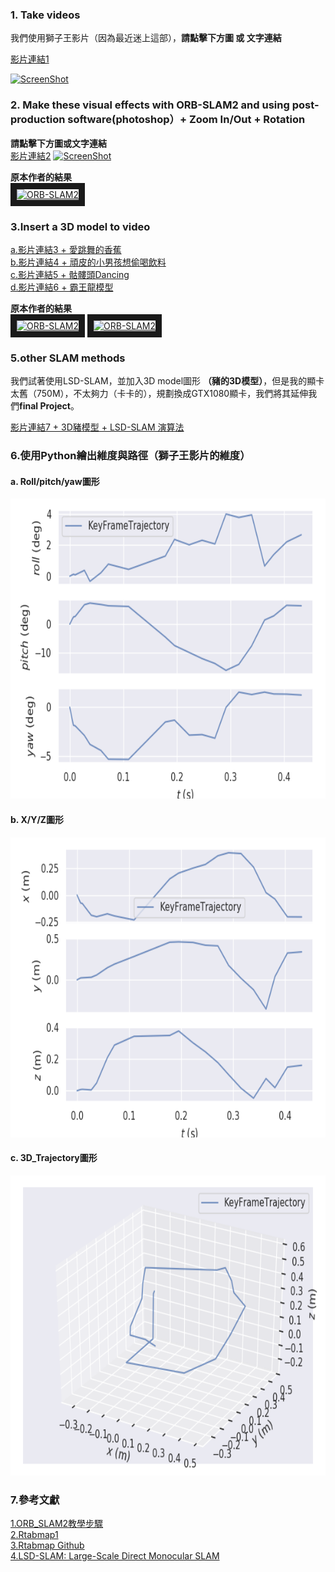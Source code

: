 ### 1. Take videos

我們使用獅子王影片（因為最近迷上這部），**請點擊下方圖 或 文字連結**

[影片連結1](https://youtu.be/hHTOpapcru0)

[![ScreenShot](https://i.imgur.com/xk8X0NQ.jpg)](https://youtu.be/hHTOpapcru0)


### 2. Make these visual effects with ORB-SLAM2 and using post-production software(photoshop）+ Zoom In/Out + Rotation

**請點擊下方圖或文字連結**<br>
[影片連結2](https://youtu.be/eDuFB6KNpdQ)
[![ScreenShot](https://i.imgur.com/s0cdh8v.jpg)](https://youtu.be/eDuFB6KNpdQ)

**原本作者的結果**<br>
<a href="https://www.youtube.com/embed/ufvPS5wJAx0" target="_blank"><img src="http://img.youtube.com/vi/ufvPS5wJAx0/0.jpg" 
alt="ORB-SLAM2" width="640" height="480" border="10" /></a><br>

### 3.Insert a 3D model to video

[a.影片連結3 + 愛跳舞的香蕉](https://youtu.be/kLqD6h6V5sE)<br>
[b.影片連結4 + 頑皮的小男孩想偷喝飲料](https://youtu.be/LTan41PkaXw)<br>
[c.影片連結5 + 骷髏頭Dancing](https://youtu.be/DssZGkik3Eg)<br>
[d.影片連結6 + 霸王龍模型](https://youtu.be/6i3Z6LCjQsU)<br>

**原本作者的結果**<br>
<a href="https://www.youtube.com/embed/T-9PYCKhDLM" target="_blank"><img src="http://img.youtube.com/vi/T-9PYCKhDLM/0.jpg" 
alt="ORB-SLAM2" width="240" height="180" border="10" /></a>
<a href="https://www.youtube.com/embed/kPwy8yA4CKM" target="_blank"><img src="http://img.youtube.com/vi/kPwy8yA4CKM/0.jpg" 
alt="ORB-SLAM2" width="240" height="180" border="10" /></a>

### 5.other SLAM methods

我們試著使用LSD-SLAM，並加入3D model圖形 **（豬的3D模型）**，但是我的顯卡太舊（750M），不太夠力（卡卡的），規劃換成GTX1080顯卡，我們將其延伸我們**final Project**。

[影片連結7 + 3D豬模型 + LSD-SLAM 演算法](https://youtu.be/j-bfGB9vl4I)<br>

### 6.使用Python繪出維度與路徑（獅子王影片的維度）

#### a. Roll/pitch/yaw圖形
<img src='Graph/trajGraph.png' width = "640" height="480">

#### b. X/Y/Z圖形
<img src='Graph/trajGraph1d.png' width = "640" height="480">

#### c. 3D_Trajectory圖形
<img src='Graph/trajGraph3d.png' width = "640" height="480">

### 7.參考文獻

[1.ORB_SLAM2教學步驟](https://github.com/cvfx-2019/homework6-Match-Moving-SLAM)<br>
[2.Rtabmap1](http://introlab.github.io/rtabmap/)<br>
[3.Rtabmap Github](https://github.com/introlab/rtabmap/)<br>
[4.LSD-SLAM: Large-Scale Direct Monocular SLAM](https://vision.in.tum.de/research/vslam/lsdslam?redirect=1)<br>


